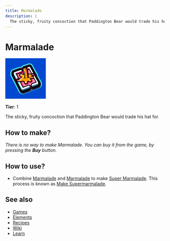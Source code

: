 ```yaml
---
title: Marmalade
description: |
  The sticky, fruity concoction that Paddington Bear would trade his hat for.
---
```

# Marmalade

![](../images/item.marmalade.png)

**Tier**: 1

The sticky, fruity concoction that Paddington Bear would trade his hat for.

## How to make?

_There is no way to make Marmalade. You can buy it from the game, by pressing the **Buy** button._

## How to use?

* Combine [Marmalade](/wiki/elements/marmalade) and [Marmalade](/wiki/elements/marmalade) to make [Super Marmalade](/wiki/elements/super-marmalade). This process is known as [Make Supermarmalade](/wiki/recipes/make-supermarmalade).

## See also

* [Games](/wiki/games)
* [Elements](/wiki/elements)
* [Recipes](/wiki/recipes)
* [Wiki](/wiki/index)
* [Learn](/learn/index)